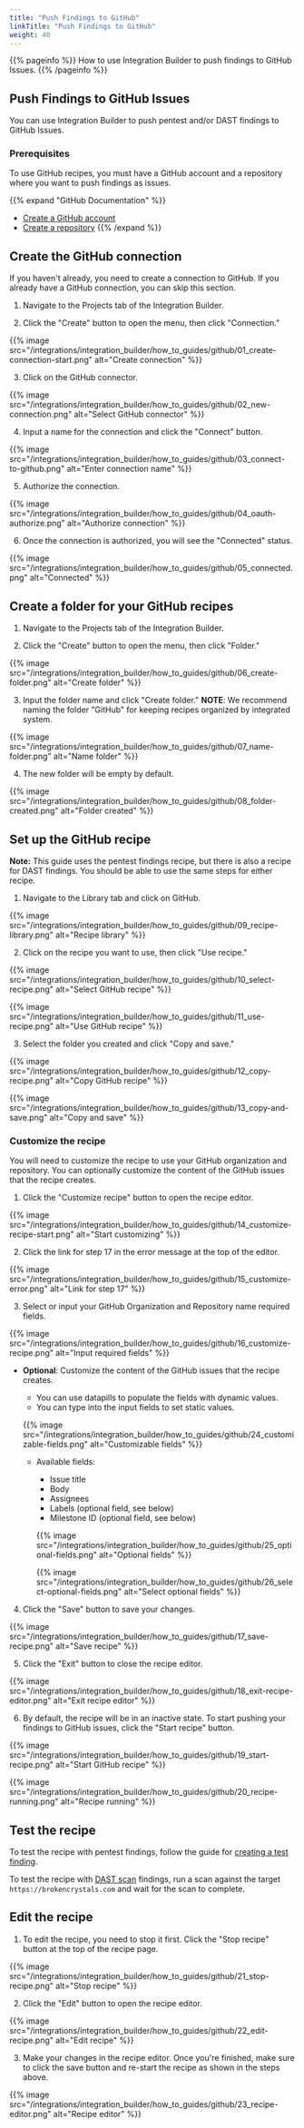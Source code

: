 ```yaml
---
title: "Push Findings to GitHub"
linkTitle: "Push Findings to GitHub"
weight: 40
---
```


{{% pageinfo %}}
How to use Integration Builder to push findings to GitHub Issues.
{{% /pageinfo %}}

## Push Findings to GitHub Issues

You can use Integration Builder to push pentest and/or DAST findings to GitHub Issues.

### Prerequisites

To use GitHub recipes, you must have a GitHub account and a repository where you
want to push findings as issues.

{{% expand "GitHub Documentation" %}}
- [Create a GitHub account](https://docs.github.com/en/get-started/start-your-journey/creating-an-account-on-github)
- [Create a repository](https://docs.github.com/en/get-started/start-your-journey/hello-world#step-1-create-a-repository)
{{% /expand %}}

## Create the GitHub connection

If you haven't already, you need to create a connection to GitHub. If you
already have a GitHub connection, you can skip this section.

1. Navigate to the Projects tab of the Integration Builder.

2. Click the "Create" button to open the menu, then click "Connection."

{{% image src="/integrations/integration_builder/how_to_guides/github/01_create-connection-start.png" alt="Create connection" %}}

3. Click on the GitHub connector.

{{% image src="/integrations/integration_builder/how_to_guides/github/02_new-connection.png" alt="Select GitHub connector" %}}

4. Input a name for the connection and click the "Connect" button.

{{% image src="/integrations/integration_builder/how_to_guides/github/03_connect-to-github.png" alt="Enter connection name" %}}

5. Authorize the connection.

{{% image src="/integrations/integration_builder/how_to_guides/github/04_oauth-authorize.png" alt="Authorize connection" %}}

6. Once the connection is authorized, you will see the "Connected" status.

{{% image src="/integrations/integration_builder/how_to_guides/github/05_connected.png" alt="Connected" %}}

## Create a folder for your GitHub recipes

1. Navigate to the Projects tab of the Integration Builder.

2. Click the "Create" button to open the menu, then click "Folder."

{{% image src="/integrations/integration_builder/how_to_guides/github/06_create-folder.png" alt="Create folder" %}}

3. Input the folder name and click "Create folder."
**NOTE**: We recommend naming the folder "GitHub" for keeping recipes organized
by integrated system.

{{% image src="/integrations/integration_builder/how_to_guides/github/07_name-folder.png" alt="Name folder" %}}

4. The new folder will be empty by default.

{{% image src="/integrations/integration_builder/how_to_guides/github/08_folder-created.png" alt="Folder created" %}}

## Set up the GitHub recipe

**Note:** This guide uses the pentest findings recipe, but there is also a recipe for DAST findings.
You should be able to use the same steps for either recipe.

1. Navigate to the Library tab and click on GitHub.

{{% image src="/integrations/integration_builder/how_to_guides/github/09_recipe-library.png" alt="Recipe library" %}}

2. Click on the recipe you want to use, then click "Use recipe."

{{% image src="/integrations/integration_builder/how_to_guides/github/10_select-recipe.png" alt="Select GitHub recipe" %}}

{{% image src="/integrations/integration_builder/how_to_guides/github/11_use-recipe.png" alt="Use GitHub recipe" %}}

3. Select the folder you created and click "Copy and save."

{{% image src="/integrations/integration_builder/how_to_guides/github/12_copy-recipe.png" alt="Copy GitHub recipe" %}}

{{% image src="/integrations/integration_builder/how_to_guides/github/13_copy-and-save.png" alt="Copy and save" %}}

### Customize the recipe

You will need to customize the recipe to use your GitHub organization and
repository. You can optionally customize the content of the GitHub issues that
the recipe creates.

1. Click the "Customize recipe" button to open the recipe editor.

{{% image src="/integrations/integration_builder/how_to_guides/github/14_customize-recipe-start.png" alt="Start customizing" %}}

2. Click the link for step 17 in the error message at the top of the editor.

{{% image src="/integrations/integration_builder/how_to_guides/github/15_customize-error.png" alt="Link for step 17" %}}

3. Select or input your GitHub Organization and Repository name required fields.

{{% image src="/integrations/integration_builder/how_to_guides/github/16_customize-recipe.png" alt="Input required fields" %}}

  - **Optional**: Customize the content of the GitHub issues that the recipe creates.
    - You can use datapills to populate the fields with dynamic values.
    - You can type into the input fields to set static values.

    {{% image src="/integrations/integration_builder/how_to_guides/github/24_customizable-fields.png" alt="Customizable fields" %}}

    - Available fields:
      - Issue title
      - Body
      - Assignees
      - Labels (optional field, see below)
      - Milestone ID (optional field, see below)

      {{% image src="/integrations/integration_builder/how_to_guides/github/25_optional-fields.png" alt="Optional fields" %}}

      {{% image src="/integrations/integration_builder/how_to_guides/github/26_select-optional-fields.png" alt="Select optional fields" %}}

4. Click the "Save" button to save your changes.

{{% image src="/integrations/integration_builder/how_to_guides/github/17_save-recipe.png" alt="Save recipe" %}}

5. Click the "Exit" button to close the recipe editor.

{{% image src="/integrations/integration_builder/how_to_guides/github/18_exit-recipe-editor.png" alt="Exit recipe editor" %}}

6. By default, the recipe will be in an inactive state. To start pushing your
findings to GitHub issues, click the "Start recipe" button.

{{% image src="/integrations/integration_builder/how_to_guides/github/19_start-recipe.png" alt="Start GitHub recipe" %}}

{{% image src="/integrations/integration_builder/how_to_guides/github/20_recipe-running.png" alt="Recipe running" %}}

## Test the recipe

To test the recipe with pentest findings, follow the guide for
[creating a test finding](/integrations/development/create-test-finding/).

To test the recipe with [DAST scan](/platform-deep-dive/scans/)
findings, run a scan against the target `https://brokencrystals.com` and wait
for the scan to complete.

## Edit the recipe

1. To edit the recipe, you need to stop it first. Click the "Stop recipe" button at
the top of the recipe page.

{{% image src="/integrations/integration_builder/how_to_guides/github/21_stop-recipe.png" alt="Stop recipe" %}}

2. Click the "Edit" button to open the recipe editor.

{{% image src="/integrations/integration_builder/how_to_guides/github/22_edit-recipe.png" alt="Edit recipe" %}}

3. Make your changes in the recipe editor. Once you're finished, make sure to
click the save button and re-start the recipe as shown in the steps above.

{{% image src="/integrations/integration_builder/how_to_guides/github/23_recipe-editor.png" alt="Recipe editor" %}}
